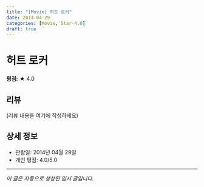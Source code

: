 ```yaml
---
title: "[Movie] 허트 로커"
date: 2014-04-29
categories: [Movie, Star-4.0]
draft: true
---
```


# 허트 로커

**평점:** ★ 4.0

## 리뷰

(리뷰 내용을 여기에 작성하세요)

## 상세 정보

- 관람일: 2014년 04월 29일
- 개인 평점: 4.0/5.0

---

*이 글은 자동으로 생성된 임시 글입니다.*
